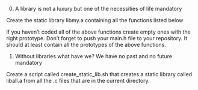 0. A library is not a luxury but one of the necessities of life
mandatory


Create the static library libmy.a containing all the functions listed below

If you haven’t coded all of the above functions create empty ones with the right prototype.
Don’t forget to push your main.h file to your repository. It should at least contain all the prototypes of the above functions.

1. Without libraries what have we? We have no past and no future
mandatory


Create a script called create_static_lib.sh that creates a static library called liball.a from all the .c files that are in the current directory.


